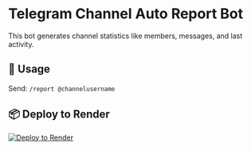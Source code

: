 # Telegram Channel Auto Report Bot

This bot generates channel statistics like members, messages, and last activity.

## 🔧 Usage

Send: `/report @channelusername`

## 📦 Deploy to Render

[![Deploy to Render](https://render.com/images/deploy-to-render-button.svg)](https://render.com/deploy)
